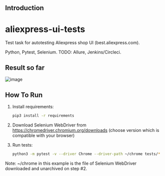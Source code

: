 Introduction
------------

# aliexpress-ui-tests

Test task for autotesting  Aliexpress shop UI (best.aliexpress.com). 

Python, Pytest, Selenium. TODO: Allure, Jenkins/Circleci.

Result so far
------------
![image](https://user-images.githubusercontent.com/59774558/117587686-cd3b7980-b127-11eb-826a-8488f1da53f1.png)






How To Run
----------------

1) Install requirements:

    ```bash
    pip3 install -r requirements
    ```

2) Download Selenium WebDriver from https://chromedriver.chromium.org/downloads (choose version which is compatible with your browser)

3) Run tests:

    ```bash
    python3 -m pytest -v --driver Chrome --driver-path ~/chrome tests/*
    ```

Note:
~/chrome in this example is the file of Selenium WebDriver downloaded and unarchived on step #2.





